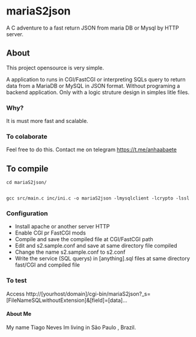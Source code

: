 # mariaS2json
A C adventure to a fast return JSON from maria DB or Mysql by HTTP server.

## About

This project opensource is very simple.

A application to runs in CGI/FastCGI or interpreting SQLs query to return data from a MariaDB or MySQL in JSON format. Without programing a backend application. Only with a logic struture design in simples litle files.

### Why?

It is must more fast and scalable.

### To colaborate

Feel free to do this.
Contact me on telegram https://t.me/anhaabaete

## To compile
<code>cd mariaS2json/</code>

<code>
gcc src/main.c inc/ini.c -o mariaS2json -lmysqlclient -lcrypto -lssl
</code>

### Configuration

- Install apache or another server HTTP
- Enable CGI pr FastCGI mods
- Compile and save the compiled file at CGI/FastCGI path
- Edit and s2.sample.conf and save at same directory file compiled
- Change the name s2.sample.conf to s2.conf
- Write the service (SQL querys) in [anything].sql files at same directory fast/CGI and compiled file

### To test

Access http://[yourhost/domain]/cgi-bin/mariaS2json?_s=[FileNameSQLwithoutExtension]&[field]=[data]...

#### About Me
My name Tiago Neves
Im living in São Paulo , Brazil.
